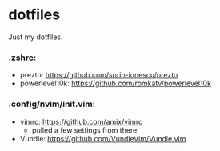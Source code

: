 # dotfiles
Just my dotfiles.

### .zshrc:
- prezto: https://github.com/sorin-ionescu/prezto
- powerlevel10k: https://github.com/romkatv/powerlevel10k

### .config/nvim/init.vim: 
- vimrc: https://github.com/amix/vimrc
  - pulled a few settings from there 
- Vundle: https://github.com/VundleVim/Vundle.vim
